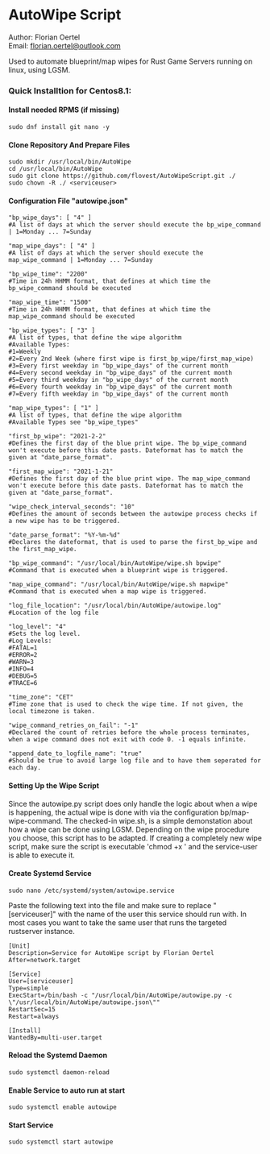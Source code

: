 # AutoWipe Script
Author: Florian Oertel\
Email: florian.oertel@outlook.com

Used to automate blueprint/map wipes for Rust Game Servers running on linux, using LGSM.

<h3>Quick Installtion for Centos8.1:</h3>

<h4>Install needed RPMS (if missing)</h4>

```console
sudo dnf install git nano -y
```

<h4>Clone Repository And Prepare Files</h4>

```console
sudo mkdir /usr/local/bin/AutoWipe
cd /usr/local/bin/AutoWipe
sudo git clone https://github.com/flovest/AutoWipeScript.git ./
sudo chown -R ./ <serviceuser>
```

<h4>Configuration File "autowipe.json"</h4>

```console
"bp_wipe_days": [ "4" ]
#A list of days at which the server should execute the bp_wipe_command | 1=Monday ... 7=Sunday

"map_wipe_days": [ "4" ]
#A list of days at which the server should execute the map_wipe_command | 1=Monday ... 7=Sunday

"bp_wipe_time": "2200"
#Time in 24h HHMM format, that defines at which time the bp_wipe_command should be executed

"map_wipe_time": "1500"
#Time in 24h HHMM format, that defines at which time the map_wipe_command should be executed

"bp_wipe_types": [ "3" ]
#A list of types, that define the wipe algorithm
#Available Types:
#1=Weekly
#2=Every 2nd Week (where first wipe is first_bp_wipe/first_map_wipe)
#3=Every first weekday in "bp_wipe_days" of the current month
#4=Every second weekday in "bp_wipe_days" of the current month
#5=Every third weekday in "bp_wipe_days" of the current month
#6=Every fourth weekday in "bp_wipe_days" of the current month
#7=Every fifth weekday in "bp_wipe_days" of the current month

"map_wipe_types": [ "1" ]
#A list of types, that define the wipe algorithm
#Available Types see "bp_wipe_types"

"first_bp_wipe": "2021-2-2"
#Defines the first day of the blue print wipe. The bp_wipe_command won't execute before this date pasts. Dateformat has to match the given at "date_parse_format".

"first_map_wipe": "2021-1-21"
#Defines the first day of the blue print wipe. The map_wipe_command won't execute before this date pasts. Dateformat has to match the given at "date_parse_format".

"wipe_check_interval_seconds": "10"
#Defines the amount of seconds between the autowipe process checks if a new wipe has to be triggered.

"date_parse_format": "%Y-%m-%d"
#Declares the dateformat, that is used to parse the first_bp_wipe and the first_map_wipe.

"bp_wipe_command": "/usr/local/bin/AutoWipe/wipe.sh bpwipe"
#Command that is executed when a blueprint wipe is triggered.

"map_wipe_command": "/usr/local/bin/AutoWipe/wipe.sh mapwipe"
#Command that is executed when a map wipe is triggered.

"log_file_location": "/usr/local/bin/AutoWipe/autowipe.log"
#Location of the log file

"log_level": "4"
#Sets the log level.
#Log Levels:
#FATAL=1
#ERROR=2
#WARN=3
#INFO=4
#DEBUG=5
#TRACE=6

"time_zone": "CET"
#Time zone that is used to check the wipe time. If not given, the local timezone is taken.

"wipe_command_retries_on_fail": "-1"
#Declared the count of retries before the whole process terminates, when a wipe command does not exit with code 0. -1 equals infinite.

"append_date_to_logfile_name": "true"
#Should be true to avoid large log file and to have them seperated for each day.
```

<h4>Setting Up the Wipe Script</h4>
Since the autowipe.py script does only handle the logic about when a wipe is happening, the actual wipe is done with via the configuration bp/map-wipe-command. The checked-in wipe.sh, is a simple demonstation about how a wipe can be done using LGSM. Depending on the wipe procedure you choose, this script has to be adapted. If creating a completely new wipe script, make sure the script is executable 'chmod +x <path to wipe.sh>' and the service-user is able to execute it.

<h4>Create Systemd Service</h4>

```console
sudo nano /etc/systemd/system/autowipe.service
```
Paste the following text into the file and make sure to replace "[serviceuser]" with the name of the user this service should run with. In most cases you want to take the same user that runs the targeted rustserver instance.
```console
[Unit]
Description=Service for AutoWipe script by Florian Oertel
After=network.target

[Service]
User=[serviceuser]
Type=simple
ExecStart=/bin/bash -c "/usr/local/bin/AutoWipe/autowipe.py -c \"/usr/local/bin/AutoWipe/autowipe.json\""
RestartSec=15
Restart=always

[Install]
WantedBy=multi-user.target
```

<h4>Reload the Systemd Daemon</h4>

```console
sudo systemctl daemon-reload
```

<h4>Enable Service to auto run at start</h4>

```console
sudo systemctl enable autowipe
```

<h4>Start Service</h4>

```console
sudo systemctl start autowipe
```
